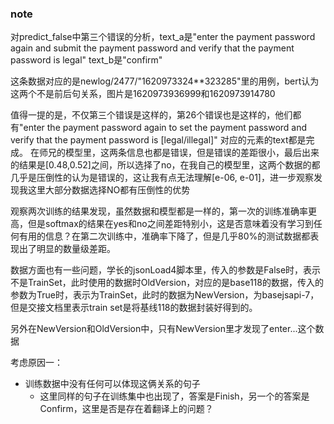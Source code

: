 ### note

对predict_false中第三个错误的分析，text_a是"enter the payment password again and submit the payment password and verify that the payment password is legal"
text_b是"confirm"

这条数据对应的是newlog/2477/"1620973324**323285"里的用例，bert认为这两个不是前后句关系，图片是1620973936999和1620973914780

值得一提的是，不仅第三个错误是这样的，第26个错误也是这样的，他们都有"enter the payment password again to set the payment password and verify that the payment password is [legal/illegal]"
对应的元素的text都是完成。
在师兄的模型里，这两条信息也都是错误，但是错误的差距很小，最后出来的结果是[0.48,0.52]之间，所以选择了no，在我自己的模型里，这两个数据的都几乎是压倒性的认为是错误的，这让我有点无法理解[e-06, e-01]，进一步观察发现我这里大部分数据选择NO都有压倒性的优势

观察两次训练的结果发现，虽然数据和模型都是一样的，第一次的训练准确率更高，但是softmax的结果在yes和no之间差距特别小，这是否意味着没有学习到任何有用的信息？在第二次训练中，准确率下降了，但是几乎80%的测试数据都表现出了明显的数量级差距。

数据方面也有一些问题，学长的jsonLoad4脚本里，传入的参数是False时，表示不是TrainSet，此时使用的数据时OldVersion，对应的是base118的数据，传入的参数为True时，表示为TrainSet，此时的数据为NewVersion，为basejsapi-7，但是交接文档里表示train set是将基线118的数据封装好得到的。

另外在NewVersion和OldVersion中，只有NewVersion里才发现了enter...这个数据

考虑原因一：
- 训练数据中没有任何可以体现这俩关系的句子
    - 这里同样的句子在训练集中也出现了，答案是Finish，另一个的答案是Confirm，这里是否是存在着翻译上的问题？
